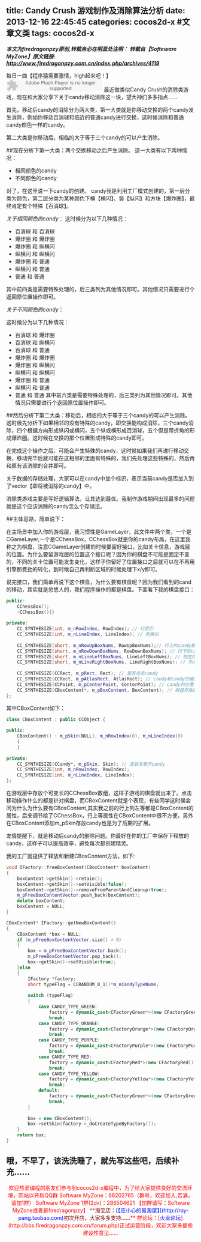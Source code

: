 title: Candy Crush 游戏制作及消除算法分析
date: 2013-12-16 22:45:45
categories: cocos2d-x #文章文类
tags: cocos2d-x
---
***本文为firedragonpzy原创,转载务必在明显处注明： 
        转载自【Softeware MyZone】原文链接: http://www.firedragonpzy.com.cn/index.php/archives/4119***

每日一曲【程序猿需要激情，high起来吧！】
  <embed src="http://www.xiami.com/widget/0_3515679/singlePlayer.swf" type="application/x-shockwave-flash" width="257" height="33" wmode="transparent"></embed>
最近做类似Candy Crush的消除类游戏，现在和大家分享下关于candy移动消除这一块，望大神们多多指点……

首先，移动后candy的消除分为两大类，第一大类就是你移动交换的两个candy发生消除，例如你移动百消球和临近的普通candy进行交换，这时候消除和普通candy颜色一样的candy。

第二大类是你移动后，相临的大于等于三个candy的可以产生消除。
<!--more-->
##现在分析下第一大类：两个交换移动之后产生消除。
这一大类有以下两种情况：

* 相同颜色的candy
* 不同颜色的candy

对了，在这里说一下candy的创建。
candy我是利用工厂模式创建的，第一层分类为颜色，第二层分类为某种颜色下横【横闪】、竖【纵闪】和方块【爆炸圈】，最终肯定有个特殊【百消球】。

*关于相同颜色的candy*：
这时候分为以下几种情况：

* 百消球 和 百消球
* 爆炸圈 和 爆炸圈
* 爆炸圈 和 纵横闪
* 纵横闪 和 纵横闪
* 爆炸圈 和 普通
* 纵横闪 和 普通
* 普通 和 普通

其中前四类是需要特殊处理的，后三类列为其他情况即可。其他情况只需要进行个返回原位置操作即可。

*关于不同颜色的candy*：

这时候分为以下几种情况：

* 百消球 和 爆炸圈
* 百消球 和 纵横闪
* 百消球 和 普通
* 爆炸圈 和 爆炸圈
* 爆炸圈 和 纵横闪
* 纵横闪 和 纵横闪
* 爆炸圈 和 普通
* 纵横闪 和 普通
* 普通    和 普通
其中前六类是需要特殊处理的，后三类列为其他情况即可。其他情况只需要进行个返回原位置操作即可。

##然后分析下第二大类：移动后，相临的大于等于三个candy的可以产生消除。
这时候先分析下如果相邻的没有特殊的candy，即交换能构成消除，三个candy消除，四个根据方向形成纵闪或横闪，五个纵或横形成百消球，五个但是带折角的形成爆炸圈。这时候在交换的那个位置形成特殊的candy即可。

在完成这个操作之后，可能会产生特殊的candy，这时候如果我们再进行移动交换，移动完毕后就可能在这相邻的里面有特殊的，我们先处理这些特殊的，然后再和原有该消除的合并即可。

关于数据的存储处理，大家可以在candy中加个标识，表示当前candy是否加入到了vector【即将被消除的candy】中。

消除类游戏主要是写好逻辑算法，让其达到最优。我制作游戏期间出现最多的问题就是这个应该消除的candy怎么个存储法。

##主体思路，简单说下：

在主场景中加入你的游戏层，我习惯性是GameLayer，此文件中两个类，一个是CGameLayer,一个是CChessBox，CChessBox就是你的candy布局，在这里我称之为棋盘，注意CGameLayer创建的时候要留好接口，比如关卡信息，游戏层的位置。为什么要留游戏层的位置这个接口呢？因为你的棋盘不可能是固定不变的，不同的关卡位置可能发生变化，这样子你留好了位置接口之后就可以在不再用引擎那费劲的转化，到时候自己再判断区域的时候处理下x/y即可。

说完接口，我们简单再说下这个棋盘，为什么要有棋盘呢？因为我们看到的cand的移动，其实就是忽悠人的，我们程序操作的都是棋盘。下面看下我的棋盘接口：
```c++
public:
    CChessBox();
    ~CChessBox(){}
    
private:
    CC_SYNTHESIZE(int, m_nRowIndex, RowIndex); // 行索引
    CC_SYNTHESIZE(int, m_nLineIndex, LineIndex); // 列索引
    
    CC_SYNTHESIZE(short, m_nRowUpBoxNums, RowUpBoxNums);// 行上的candy数
    CC_SYNTHESIZE(short, m_nRowDownBoxNums, RowDownBoxNums); // 行下的candy数
    CC_SYNTHESIZE(short, m_nLineLeftBoxNums, LineLeftBoxNums); // 列左的candy数
    CC_SYNTHESIZE(short, m_nLineRightBoxNums, LineRightBoxNums); // 列右的candy数
    
    CC_SYNTHESIZE(CCRect, m_pRect, Rect); // 是否点击candy
    CC_SYNTHESIZE(CCRect, m_pAtlasRect, AtlasRect); // candy和candy的碰撞区域
    CC_SYNTHESIZE(CCPoint, m_pCenterPoint, CenterPoint); // candy的位置
    CC_SYNTHESIZE(CBoxContent*, m_pBoxContent, BoxContent); // 棋盘存放的内容
};
```
其中CBoxContent如下：
```c++
class CBoxContent : public CCObject {
    
public:
    CBoxContent() : m_pSkin(NULL), m_nRowIndex(0), m_nLineIndex(0)
    {
    }
    
private:
    CC_SYNTHESIZE(CCandy*, m_pSkin, Skin); // 皮肤及表示candy
    CC_SYNTHESIZE(int, m_nRowIndex, RowIndex);
    CC_SYNTHESIZE(int, m_nLineIndex, LineIndex);
};
```
在游戏层中存放个可变长的CChessBox数组，这样子游戏的棋盘就出来了。点击移动操作什么的都是针对棋盘，而CBoxContent就是个表现，有些同学这时候会问为什么为什么要有CBoxContent,其实我之前的行上列左等都是CBoxContent的属性，后来调节给了CChessBox，行上等属性在CBoxContent中很不方便，另外在CBoxContent添加m_pSkin存放candy也是为了后期的扩展。

友情提醒下，就是移动后candy的删除问题。你最好在你的工厂中保存下释放的candy，这样子可以提高效率，避免每次都创建精灵。

我的工厂就提供了释放和新建CBoxContent方法，如下:
```c++
void IFactory::freeBoxContent(CBoxContent* boxContent)
{
	boxContent->getSkin()->retain();
	boxContent->getSkin()->setVisible(false);
	boxContent->getSkin()->removeFromParentAndCleanup(true);
	m_pFreeBoxContentVector.push_back(boxContent);
	delete boxContent;
	boxContent = NULL;
}

CBoxContent* IFactory::getNewBoxContent()
{
	CBoxContent *box = NULL;
	if (m_pFreeBoxContentVector.size() > 0)
	{
		box = m_pFreeBoxContentVector.back();
		m_pFreeBoxContentVector.pop_back();
		box->getSkin()->setVisible(true);
	}else
	{
		IFactory *factory;
		short typeFlag = CCRANDOM_0_1()*m_nCandyTypeNums;
        
		switch (typeFlag)
		{
            case CANDY_TYPE_GREEN:
                factory = dynamic_cast<CFactoryGreen*>(new CFactoryGreen());
                break;
            case CANDY_TYPE_ORANGE:
                factory = dynamic_cast<CFactoryOrange*>(new CFactoryOrange());
                break;
            case CANDY_TYPE_PURPLE:
                factory = dynamic_cast<CFactoryPurple*>(new CFactoryPurple());
                break;
            case CANDY_TYPE_RED:
                factory = dynamic_cast<CFactoryRed*>(new CFactoryRed());
                break;
            case CANDY_TYPE_YELLOW:
                factory = dynamic_cast<CFactoryYellow*>(new CFactoryYellow());
                break;
            default:
                factory = dynamic_cast<CFactoryGreen*>(new CFactoryGreen());
                break;
		}
        
		box = new CBoxContent();
		box->setSkin(factory->_doCreateTypeByFactory());
	}
	return box;
}

```
哦，不早了，该洗洗睡了，就先写这些吧，后续补充……
----------
<div align="center"><span style="color: red;">欢迎热爱编程的朋友们参与到cocos2d-x编程中，为了给大家提供良好的交流环境，网站以开启QQ群
Software MyZone：66202765（群号，欢迎加入,若满，请加1群）
Software MyZone 1群(2dx)：286504621
【加群请写：Software MyZone或者是firedragonpzy】
**<span style="color: #800000;">淘宝店：<span style="color: #0000ff;">[<span style="color: #0000ff;">【应小心的易淘屋】</span>](http://roy-pang.taobao.com)</span>初次开店，大家多多支持……</span>**
群论坛：[<span style="color: blue;">火龙论坛</span>](http://bbs.firedragonpzy.com.cn/forum.php)正试运营阶段，欢迎大家多提些建设性意见……</span></div>

